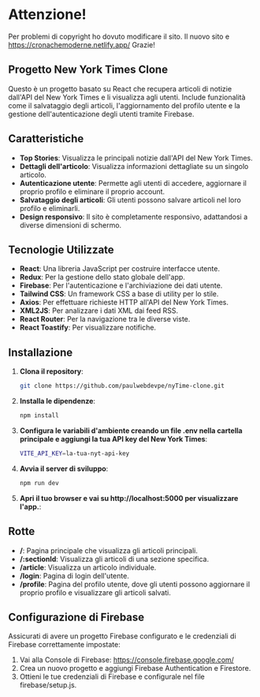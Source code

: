 # Attenzione!
Per problemi di copyright ho dovuto modificare il sito.
Il nuovo sito e https://cronachemoderne.netlify.app/ 
Grazie!

## Progetto New York Times Clone 

Questo è un progetto basato su React che recupera articoli di notizie dall'API del New York Times e li visualizza agli utenti. Include funzionalità come il salvataggio degli articoli, l'aggiornamento del profilo utente e la gestione dell'autenticazione degli utenti tramite Firebase.

## Caratteristiche
- **Top Stories**: Visualizza le principali notizie dall'API del New York Times.
- **Dettagli dell'articolo**: Visualizza informazioni dettagliate su un singolo articolo.
- **Autenticazione utente**: Permette agli utenti di accedere, aggiornare il proprio profilo e eliminare il proprio account.
- **Salvataggio degli articoli**: Gli utenti possono salvare articoli nel loro profilo e eliminarli.
- **Design responsivo**: Il sito è completamente responsivo, adattandosi a diverse dimensioni di schermo.

## Tecnologie Utilizzate
- **React**: Una libreria JavaScript per costruire interfacce utente.
- **Redux**: Per la gestione dello stato globale dell'app.
- **Firebase**: Per l'autenticazione e l'archiviazione dei dati utente.
- **Tailwind CSS**: Un framework CSS a base di utility per lo stile.
- **Axios**: Per effettuare richieste HTTP all'API del New York Times.
- **XML2JS**: Per analizzare i dati XML dai feed RSS.
- **React Router**: Per la navigazione tra le diverse viste.
- **React Toastify**: Per visualizzare notifiche.

## Installazione

1. **Clona il repository**:

    ```bash
    git clone https://github.com/paulwebdevpe/nyTime-clone.git

2. **Installa le dipendenze**:

    ```bash
    npm install

3. **Configura le variabili d'ambiente creando un file .env nella cartella principale e aggiungi la tua API key del New York Times**:

    ```bash
    VITE_API_KEY=la-tua-nyt-api-key

4. **Avvia il server di sviluppo**:

    ```bash
    npm run dev


5. **Apri il tuo browser e vai su http://localhost:5000 per visualizzare l'app.**:

## Rotte

- **/**: Pagina principale che visualizza gli articoli principali.
- **/:sectionId**: Visualizza gli articoli di una sezione specifica.
- **/article**: Visualizza un articolo individuale.
- **/login**: Pagina di login dell'utente.
- **/profile**: Pagina del profilo utente, dove gli utenti possono aggiornare il proprio profilo e visualizzare gli articoli salvati.

## Configurazione di Firebase

Assicurati di avere un progetto Firebase configurato e le credenziali di Firebase correttamente impostate:

1. Vai alla Console di Firebase: https://console.firebase.google.com/
2. Crea un nuovo progetto e aggiungi Firebase Authentication e Firestore.
3. Ottieni le tue credenziali di Firebase e configurale nel file firebase/setup.js.


